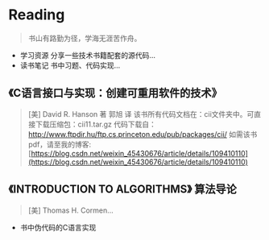 # Reading
> 书山有路勤为径，学海无涯苦作舟。
* 学习资源
分享一些技术书籍配套的源代码...
* 读书笔记
书中习题、代码实现...

## 《C语言接口与实现：创建可重用软件的技术》
> [美] David R. Hanson 著
> 郭旭 译
该书所有代码文档在：cii文件夹中。可直接下载压缩包：cii11.tar.gz
代码下载自：http://www.ftpdir.hu/ftp.cs.princeton.edu/pub/packages/cii/
如需该书pdf，请至我的博客: [https://blog.csdn.net/weixin_45430676/article/details/109410110](https://blog.csdn.net/weixin_45430676/article/details/109410110)

## 《INTRODUCTION TO ALGORITHMS》 算法导论
> [美] Thomas H. Cormen...
* 书中伪代码的C语言实现
